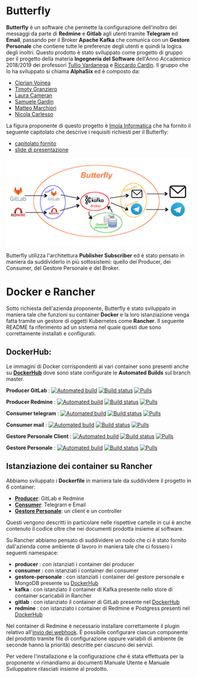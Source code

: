 # Butterfly

**Butterfly** è un software che permette la configurazione dell'inoltro dei messaggi da parte di **Redmine** e **Gitlab** agli utenti tramite **Telegram** ed **Email**, passando per il Broker **Apache Kafka** che comunica con un **Gestore Personale** che contiene tutte le preferenze degli utenti e quindi la logica degli inoltri. Questo prodotto è stato sviluppato come progetto di gruppo per il progetto della materia **Ingegneria del Software** dell'Anno Accademico 2018/2019 dei professori [Tullio Vardanega](https://www.math.unipd.it/~tullio/) e [Riccardo Cardin](https://www.math.unipd.it/~rcardin/).
Il gruppo che lo ha sviluppato si chiama **AlphaSix** ed è composto da:
- [Ciprian Voinea](https://www.linkedin.com/in/cvoinea)
- [Timoty Granziero]()
- [Laura Cameran](mailto:lauracameran@gmail.com)
- [Samuele Gardin](www.linkedin.com/in/samuele-gardin)
- [Matteo Marchiori](www.linkedin.com/in/matteo-marchiori-882143bb)
- [Nicola Carlesso](mailto:nicolacarlesso@outlook.it)

La figura proponente di questo progetto è [Imola Informatica](https://www.imolainformatica.it/home/) che ha fornito il seguente capitolato che descrive i requisiti richiesti per il Butterfly:
- [capitolato fornito](http://www.math.unipd.it/~tullio/IS-1/2018/Progetto/C1.pdf)
- [slide di presentazione](https://www.math.unipd.it/~tullio/IS-1/2018/Progetto/C1p.pdf)

![Butterfly](butterfly.png)

Butterfly utilizza l'architettura **Publisher Subscriber** ed è stato pensato in maniera da suddividerlo in più sottosistemi: quello dei Producer, dei Consumer, del Gestore Personale e del Broker.

# Docker e Rancher
Sotto richiesta dell'azienda proponente, Butterfly è stato sviluppato in maniera tale che funzioni su container **Docker** e la loro istanziazione venga fatta tramite un gestore di oggetti Kubernetes come **Rancher**. Il seguente README fa riferimento ad un sistema nel quale questi due sono correttamente installati e configurati.

## DockerHub:

Le immagini di Docker corrispondenti ai vari container sono presenti anche su **[DockerHub](https://hub.docker.com/u/alphasix)** dove sono state configurate le **Automated Builds** sul branch master.

**Producer GitLab** : [![Automated build](https://img.shields.io/docker/cloud/automated/alphasix/producer-gitlab.svg)](https://cloud.docker.com/u/alphasix/repository/docker/alphasix/producer-gitlab) [![Build status](https://img.shields.io/docker/cloud/build/alphasix/producer-gitlab.svg)](https://cloud.docker.com/u/alphasix/repository/docker/alphasix/producer-gitlab) [![Pulls](https://img.shields.io/docker/pulls/alphasix/producer-gitlab.svg)](https://cloud.docker.com/u/alphasix/repository/docker/alphasix/producer-gitlab)

**Producer Redmine** : [![Automated build](https://img.shields.io/docker/cloud/automated/alphasix/producer-redmine.svg)](https://cloud.docker.com/u/alphasix/repository/docker/alphasix/producer-redmine) [![Build status](https://img.shields.io/docker/cloud/build/alphasix/producer-gitlab.svg)](https://cloud.docker.com/u/alphasix/repository/docker/alphasix/producer-gitlab) [![Pulls](https://img.shields.io/docker/pulls/alphasix/producer-redmine.svg)](https://cloud.docker.com/u/alphasix/repository/docker/alphasix/procuder-redmine)

**Consumer telegram** : [![Automated build](https://img.shields.io/docker/cloud/automated/alphasix/consumer-telegram.svg)](https://cloud.docker.com/u/alphasix/repository/docker/alphasix/consumer-telegram) [![Build status](https://img.shields.io/docker/cloud/build/alphasix/consumer-email.svg)](https://cloud.docker.com/u/alphasix/repository/docker/alphasix/consumer-email) [![Pulls](https://img.shields.io/docker/pulls/alphasix/consumer-telegram.svg)](https://cloud.docker.com/u/alphasix/repository/docker/alphasix/consumer-telegram)

**Consumer mail** : [![Automated build](https://img.shields.io/docker/cloud/automated/alphasix/consumer-email.svg)](https://cloud.docker.com/u/alphasix/repository/docker/alphasix/consumer-email) [![Build status](https://img.shields.io/docker/cloud/build/alphasix/consumer-email.svg)](https://cloud.docker.com/u/alphasix/repository/docker/alphasix/consumer-email) [![Pulls](https://img.shields.io/docker/pulls/alphasix/consumer-email.svg)](https://cloud.docker.com/u/alphasix/repository/docker/alphasix/consumer-email)

**Gestore Personale Client** : [![Automated build](https://img.shields.io/docker/cloud/automated/alphasix/gestore-personale-client.svg)](https://cloud.docker.com/u/alphasix/repository/docker/alphasix/gestore-personale-client) [![Build status](https://img.shields.io/docker/cloud/build/alphasix/gestore-personale-client.svg)](https://cloud.docker.com/u/alphasix/repository/docker/alphasix/gestore-personale-client) [![Pulls](https://img.shields.io/docker/pulls/alphasix/gestore-personale-client.svg)](https://cloud.docker.com/u/alphasix/repository/docker/alphasix/gestore-personale-client)

**Gestore Personale** : [![Automated build](https://img.shields.io/docker/cloud/automated/alphasix/gestore-personale.svg)](https://cloud.docker.com/u/alphasix/repository/docker/alphasix/gestore-personale) [![Build status](https://img.shields.io/docker/cloud/build/alphasix/gestore-personale.svg)](https://cloud.docker.com/u/alphasix/repository/docker/alphasix/gestore-personale) [![Pulls](https://img.shields.io/docker/pulls/alphasix/gestore-personale.svg)](https://cloud.docker.com/u/alphasix/repository/docker/alphasix/gestore-personale)

## Istanziazione dei container su Rancher
Abbiamo sviluppato i **Dockerfile** in maniera tale da suddividere il progetto in 6 container:
- **[Producer](./Butterfly/producer/)**: GitLab e Redmine
- **[Consumer](./Butterfly/consumer/)**: Telegram e Email
- **[Gestore Personale](./Butterfly/consumer/)**: un client e un controller

Questi vengono descritti in particolare nelle rispettive cartelle in cui è anche contenuto il codice oltre che nei documenti prodotta insieme al software.

Su Rancher abbiamo pensato di suddividere un nodo che ci è stato fornito dall'azienda come ambiente di lavoro in maniera tale che ci fossero i seguenti namespace:
- **producer** : con istanziati i container dei producer
- **consumer** : con istanziati i container dei consumer
- **gestore-personale** : con istanziati i container del gestore personale e MongoDB presente su [DockerHub](https://hub.docker.com/_/mongo)
- **kafka** : con istanziato il container di Kafka presente nello store di container scaricabili in  Rancher
- **gitlab** : con istanziato il container di GitLab presente nel [DockerHub](https://hub.docker.com/r/gitlab/gitlab-ce/)
- **redmine** : con istanziato i container di Redmine e Postgress presenti nel [DockerHub](https://hub.docker.com/_/redmine)

Nel container di Redmine è necessario installare correttamente il plugin relativo all'[invio dei webhook](https://github.com/suer/redmine_webhook).
È possibile configurare ciascun componente del prodotto tramite file di configurazione oppure variabili di ambiente (le seconde hanno la priorità) descritte per ciascuno dei servizi.

Per vedere l'installazione e la configurazione che è stata effettuata per la proponente vi rimandiamo ai documenti Manuale Utente e Manuale Sviluppatore rilasciati insieme al prodotto.
